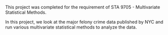 This project was completed for the requirement of STA 9705 - Multivariate Statistical Methods. 

In this project, we look at the major felony crime data published by NYC and run various multivariate statistical methods to analyze the data.
